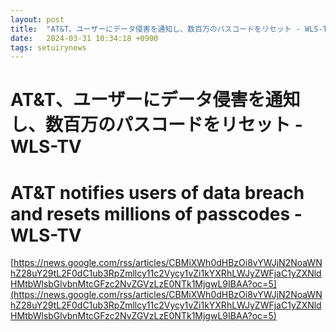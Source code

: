 ```yaml
---
layout: post
title:  "AT&T、ユーザーにデータ侵害を通知し、数百万のパスコードをリセット - WLS-TV"
date:   2024-03-31 10:34:18 +0900
tags: setuirynews 
---
```


# AT&T、ユーザーにデータ侵害を通知し、数百万のパスコードをリセット - WLS-TV



# AT&T notifies users of data breach and resets millions of passcodes - WLS-TV

[https://news.google.com/rss/articles/CBMiXWh0dHBzOi8vYWJjN2NoaWNhZ28uY29tL2F0dC1ub3RpZmllcy11c2Vycy1vZi1kYXRhLWJyZWFjaC1yZXNldHMtbWlsbGlvbnMtcGFzc2NvZGVzLzE0NTk1MjgwL9IBAA?oc=5](https://news.google.com/rss/articles/CBMiXWh0dHBzOi8vYWJjN2NoaWNhZ28uY29tL2F0dC1ub3RpZmllcy11c2Vycy1vZi1kYXRhLWJyZWFjaC1yZXNldHMtbWlsbGlvbnMtcGFzc2NvZGVzLzE0NTk1MjgwL9IBAA?oc=5)

